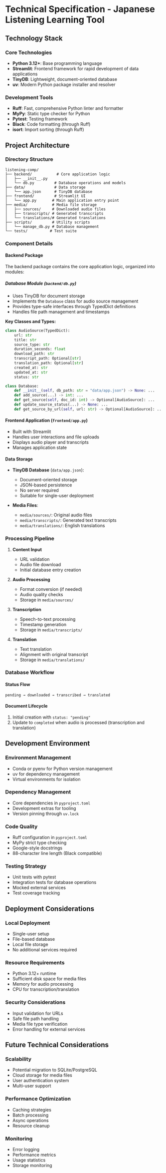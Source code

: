 # Technical Specification - Japanese Listening Learning Tool

## Technology Stack

### Core Technologies
- **Python 3.12+**: Base programming language
- **Streamlit**: Frontend framework for rapid development of data applications
- **TinyDB**: Lightweight, document-oriented database
- **uv**: Modern Python package installer and resolver

### Development Tools
- **Ruff**: Fast, comprehensive Python linter and formatter
- **MyPy**: Static type checker for Python
- **Pytest**: Testing framework
- **Black**: Code formatting (through Ruff)
- **isort**: Import sorting (through Ruff)

## Project Architecture

### Directory Structure
```
listening-comp/
├── backend/           # Core application logic
│   ├── __init__.py
│   └── db.py         # Database operations and models
├── data/             # Data storage
│   └── app.json      # TinyDB database
├── frontend/         # Streamlit UI
│   └── app.py       # Main application entry point
├── media/           # Media file storage
│   ├── sources/     # Downloaded audio files
│   ├── transcripts/ # Generated transcripts
│   └── translations/# Generated translations
├── scripts/         # Utility scripts
│   └── manage_db.py # Database management
└── tests/          # Test suite
```

### Component Details

#### Backend Package
The backend package contains the core application logic, organized into modules:

##### Database Module (`backend/db.py`)
- Uses TinyDB for document storage
- Implements the `Database` class for audio source management
- Provides type-safe interfaces through TypedDict definitions
- Handles file path management and timestamps

**Key Classes and Types:**
```python
class AudioSource(TypedDict):
    url: str
    title: str
    source_type: str
    duration_seconds: float
    download_path: str
    transcript_path: Optional[str]
    translation_path: Optional[str]
    created_at: str
    updated_at: str
    status: str

class Database:
    def __init__(self, db_path: str = "data/app.json") -> None: ...
    def add_source(...) -> int: ...
    def get_source(self, doc_id: int) -> Optional[AudioSource]: ...
    def update_source_status(...) -> None: ...
    def get_source_by_url(self, url: str) -> Optional[AudioSource]: ...
```

#### Frontend Application (`frontend/app.py`)
- Built with Streamlit
- Handles user interactions and file uploads
- Displays audio player and transcripts
- Manages application state

#### Data Storage
- **TinyDB Database** (`data/app.json`):
  - Document-oriented storage
  - JSON-based persistence
  - No server required
  - Suitable for single-user deployment

- **Media Files**:
  - `media/sources/`: Original audio files
  - `media/transcripts/`: Generated text transcripts
  - `media/translations/`: English translations

### Processing Pipeline

1. **Content Input**
   - URL validation
   - Audio file download
   - Initial database entry creation

2. **Audio Processing**
   - Format conversion (if needed)
   - Audio quality checks
   - Storage in `media/sources/`

3. **Transcription**
   - Speech-to-text processing
   - Timestamp generation
   - Storage in `media/transcripts/`

4. **Translation**
   - Text translation
   - Alignment with original transcript
   - Storage in `media/translations/`

### Database Workflow

#### Status Flow
```
pending → downloaded → transcribed → translated
```

#### Document Lifecycle
1. Initial creation with `status: "pending"`
2. Update to `completed` when audio is processed (transcription and translation)

## Development Environment

### Environment Management
- Conda or pyenv for Python version management
- uv for dependency management
- Virtual environments for isolation

### Dependency Management
- Core dependencies in `pyproject.toml`
- Development extras for tooling
- Version pinning through `uv.lock`

### Code Quality
- Ruff configuration in `pyproject.toml`
- MyPy strict type checking
- Google-style docstrings
- 88-character line length (Black compatible)

### Testing Strategy
- Unit tests with pytest
- Integration tests for database operations
- Mocked external services
- Test coverage tracking

## Deployment Considerations

### Local Deployment
- Single-user setup
- File-based database
- Local file storage
- No additional services required

### Resource Requirements
- Python 3.12+ runtime
- Sufficient disk space for media files
- Memory for audio processing
- CPU for transcription/translation

### Security Considerations
- Input validation for URLs
- Safe file path handling
- Media file type verification
- Error handling for external services

## Future Technical Considerations

### Scalability
- Potential migration to SQLite/PostgreSQL
- Cloud storage for media files
- User authentication system
- Multi-user support

### Performance Optimization
- Caching strategies
- Batch processing
- Async operations
- Resource cleanup

### Monitoring
- Error logging
- Performance metrics
- Usage statistics
- Storage monitoring
